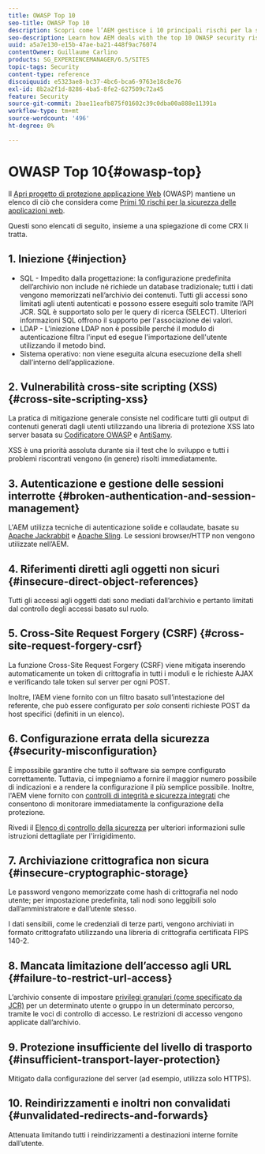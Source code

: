 ```yaml
---
title: OWASP Top 10
seo-title: OWASP Top 10
description: Scopri come l’AEM gestisce i 10 principali rischi per la sicurezza OWASP.
seo-description: Learn how AEM deals with the top 10 OWASP security risks.
uuid: a5a7e130-e15b-47ae-ba21-448f9ac76074
contentOwner: Guillaume Carlino
products: SG_EXPERIENCEMANAGER/6.5/SITES
topic-tags: Security
content-type: reference
discoiquuid: e5323ae8-bc37-4bc6-bca6-9763e18c8e76
exl-id: 8b2a2f1d-8286-4ba5-8fe2-627509c72a45
feature: Security
source-git-commit: 2bae11eafb875f01602c39c0dba00a888e11391a
workflow-type: tm+mt
source-wordcount: '496'
ht-degree: 0%

---
```


# OWASP Top 10{#owasp-top}

Il [Apri progetto di protezione applicazione Web](https://www.owasp.org) (OWASP) mantiene un elenco di ciò che considera come [Primi 10 rischi per la sicurezza delle applicazioni web](https://www.owasp.org/index.php/OWASP_Top_Ten_Project).

Questi sono elencati di seguito, insieme a una spiegazione di come CRX li tratta.

## 1. Iniezione {#injection}

* SQL - Impedito dalla progettazione: la configurazione predefinita dell’archivio non include né richiede un database tradizionale; tutti i dati vengono memorizzati nell’archivio dei contenuti. Tutti gli accessi sono limitati agli utenti autenticati e possono essere eseguiti solo tramite l’API JCR. SQL è supportato solo per le query di ricerca (SELECT). Ulteriori informazioni SQL offrono il supporto per l&#39;associazione dei valori.
* LDAP - L&#39;iniezione LDAP non è possibile perché il modulo di autenticazione filtra l&#39;input ed esegue l&#39;importazione dell&#39;utente utilizzando il metodo bind.
* Sistema operativo: non viene eseguita alcuna esecuzione della shell dall’interno dell’applicazione.

## 2. Vulnerabilità cross-site scripting (XSS) {#cross-site-scripting-xss}

La pratica di mitigazione generale consiste nel codificare tutti gli output di contenuti generati dagli utenti utilizzando una libreria di protezione XSS lato server basata su [Codificatore OWASP](https://www.owasp.org/index.php/OWASP_Java_Encoder_Project) e [AntiSamy](https://www.owasp.org/index.php/Category:OWASP_AntiSamy_Project).

XSS è una priorità assoluta durante sia il test che lo sviluppo e tutti i problemi riscontrati vengono (in genere) risolti immediatamente.

## 3. Autenticazione e gestione delle sessioni interrotte {#broken-authentication-and-session-management}

L&#39;AEM utilizza tecniche di autenticazione solide e collaudate, basate su [Apache Jackrabbit](https://jackrabbit.apache.org/) e [Apache Sling](https://sling.apache.org/). Le sessioni browser/HTTP non vengono utilizzate nell’AEM.

## 4. Riferimenti diretti agli oggetti non sicuri {#insecure-direct-object-references}

Tutti gli accessi agli oggetti dati sono mediati dall’archivio e pertanto limitati dal controllo degli accessi basato sul ruolo.

## 5. Cross-Site Request Forgery (CSRF) {#cross-site-request-forgery-csrf}

La funzione Cross-Site Request Forgery (CSRF) viene mitigata inserendo automaticamente un token di crittografia in tutti i moduli e le richieste AJAX e verificando tale token sul server per ogni POST.

Inoltre, l’AEM viene fornito con un filtro basato sull’intestazione del referente, che può essere configurato per *solo* consenti richieste POST da host specifici (definiti in un elenco).

## 6. Configurazione errata della sicurezza {#security-misconfiguration}

È impossibile garantire che tutto il software sia sempre configurato correttamente. Tuttavia, ci impegniamo a fornire il maggior numero possibile di indicazioni e a rendere la configurazione il più semplice possibile. Inoltre, l&#39;AEM viene fornito con [controlli di integrità e sicurezza integrati](/help/sites-administering/operations-dashboard.md) che consentono di monitorare immediatamente la configurazione della protezione.

Rivedi il [Elenco di controllo della sicurezza](/help/sites-administering/security-checklist.md) per ulteriori informazioni sulle istruzioni dettagliate per l&#39;irrigidimento.

## 7. Archiviazione crittografica non sicura {#insecure-cryptographic-storage}

Le password vengono memorizzate come hash di crittografia nel nodo utente; per impostazione predefinita, tali nodi sono leggibili solo dall’amministratore e dall’utente stesso.

I dati sensibili, come le credenziali di terze parti, vengono archiviati in formato crittografato utilizzando una libreria di crittografia certificata FIPS 140-2.

## 8. Mancata limitazione dell’accesso agli URL {#failure-to-restrict-url-access}

L’archivio consente di impostare [privilegi granulari (come specificato da JCR)](https://www.adobe.io/experience-manager/reference-materials/spec/jcr/2.0/16_Access_Control_Management.html) per un determinato utente o gruppo in un determinato percorso, tramite le voci di controllo di accesso. Le restrizioni di accesso vengono applicate dall’archivio.

## 9. Protezione insufficiente del livello di trasporto {#insufficient-transport-layer-protection}

Mitigato dalla configurazione del server (ad esempio, utilizza solo HTTPS).

## 10. Reindirizzamenti e inoltri non convalidati {#unvalidated-redirects-and-forwards}

Attenuata limitando tutti i reindirizzamenti a destinazioni interne fornite dall’utente.
